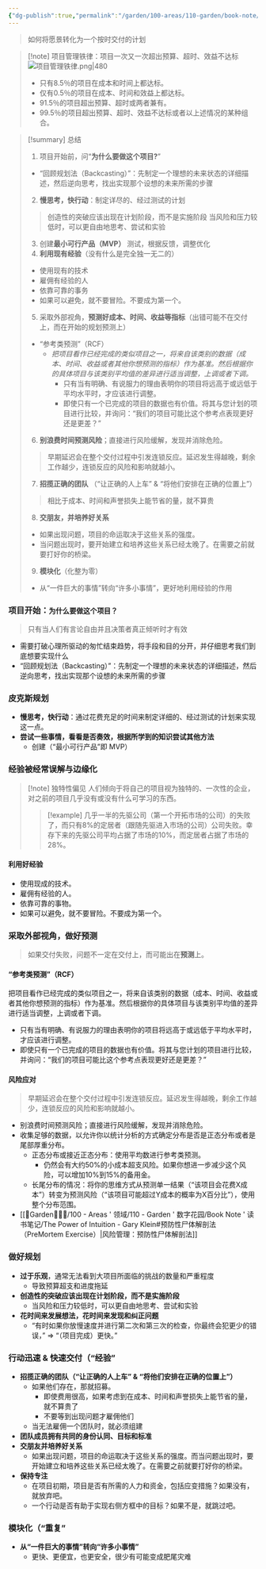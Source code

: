 ```yaml
---
{"dg-publish":true,"permalink":"/garden/100-areas/110-garden/book-note/how-big-things-get-done-dan-gardner/","tags":["状态/DONE","作者/DanGardner","书籍/HowBigThingsGetDone","方法论/项目管理"],"created":"2024-01-21T13:11:40.721+08:00","updated":"2024-01-26T16:07:36.282+08:00"}
---
```


> 如何将愿景转化为一个按时交付的计划

>[!note] 项目管理铁律：项目一次又一次超出预算、超时、效益不达标
>![项目管理铁律.png|480](/img/user/%F0%9F%8F%A1Garden%F0%9F%A7%91%F0%9F%8F%BB%E2%80%8D%F0%9F%8C%BE/900%20-%20Rest%20'%20%E5%85%B6%E4%BB%96/Figures/%E9%A1%B9%E7%9B%AE%E7%AE%A1%E7%90%86%E9%93%81%E5%BE%8B.png)
>- 只有8.5％的项目在成本和时间上都达标。
>- 仅有0.5％的项目在成本、时间和效益上都达标。
>- 91.5％的项目超出预算、超时或两者兼有。
>- 99.5％的项目超出预算、超时、效益不达标或者以上述情况的某种组合。 


>[!summary] 总结
>1. 项目开始前，问“**为什么要做这个项目?**”
>	- “回顾规划法（Backcasting）”：先制定一个理想的未来状态的详细描述，然后逆向思考，找出实现那个设想的未来所需的步骤
>2. **慢思考，快行动**：制定详尽的、经过测试的计划
>	> 创造性的突破应该出现在计划阶段，而不是实施阶段
>	> 当风险和压力较低时，可以更自由地思考、尝试和实验
>3. 创建**最小可行产品（MVP）** 测试，根据反馈，调整优化
>4. **利用现有经验**（没有什么是完全独一无二的）
>	- 使用现有的技术
>	- 雇佣有经验的人
>	- 依靠可靠的事务
>	- 如果可以避免，就不要冒险。不要成为第一个。
>5. 采取外部视角，**预测好成本、时间、收益等指标**（出错可能不在交付上，而在开始的规划预测上）
>	- “参考类预测”（RCF） 
>		- *把项目看作已经完成的类似项目之一，将来自该类别的数据（成本、时间、收益或者其他你想预测的指标）作为基准。然后根据你的具体项目与该类别平均值的差异进行适当调整，上调或者下调。*
>			- 只有当有明确、有说服力的理由表明你的项目将远高于或远低于平均水平时，才应该进行调整。
>			- 即使只有一个已完成的项目的数据也有价值。将其与您计划的项目进行比较，并询问：“我们的项目可能比这个参考点表现更好还是更差？”
>6. **别浪费时间预测风险**；直接进行风险缓解，发现并消除危险。
>	> 早期延迟会在整个交付过程中引发连锁反应。延迟发生得越晚，剩余工作越少，连锁反应的风险和影响就越小。
>7. **招揽正确的团队** （“让正确的人上车” & “将他们安排在正确的位置上”）
>	> 相比于成本、时间和声誉损失上能节省的量，就不算贵
>8. **交朋友，并培养好关系**
> 	- 如果出现问题，项目的命运取决于这些关系的强度。
>	- 当问题出现时，要开始建立和培养这些关系已经太晚了。在需要之前就要打好你的桥梁。
>9. **模块化**（化整为零）
>	-  从“一件巨大的事情”转向“许多小事情”，更好地利用经验的作用


### 项目开始：`为什么要做这个项目？`
> 只有当人们有言论自由并且决策者真正倾听时才有效
- 需要打破心理所驱动的匆忙结束趋势，将手段和目的分开，并仔细思考我们到底想要实现什么
- “回顾规划法（Backcasting）”：先制定一个理想的未来状态的详细描述，然后逆向思考，找出实现那个设想的未来所需的步骤
### 皮克斯规划
- **慢思考，快行动**：通过花费充足的时间来制定详细的、经过测试的计划来实现这一点。 
- **尝试一些事情，看看是否奏效，根据所学到的知识尝试其他方法**
	- 创建（“最小可行产品”即 MVP）

### 经验被经常误解与边缘化
>[!note] 独特性偏见
> 人们倾向于将自己的项目视为独特的、一次性的企业，对之前的项目几乎没有或没有什么可学习的东西。 
> >[!example] 几乎一半的先驱公司（第一个开拓市场的公司）的失败了，而只有8%的定居者（跟随先驱进入市场的公司）公司失败。幸存下来的先驱公司平均占据了市场的10%，而定居者占据了市场的28%。
#### 利用好经验
- 使用现成的技术。
- 雇佣有经验的人。
- 依靠可靠的事物。
- 如果可以避免，就不要冒险。不要成为第一个。 


### 采取外部视角，做好预测
> 如果交付失败，问题不一定在交付上，而可能出在**预测**上。 
#### “参考类预测”（RCF） 
把项目看作已经完成的类似项目之一，将来自该类别的数据（成本、时间、收益或者其他你想预测的指标）作为基准。然后根据你的具体项目与该类别平均值的差异进行适当调整，上调或者下调。 
- 只有当有明确、有说服力的理由表明你的项目将远高于或远低于平均水平时，才应该进行调整。 
- 即使只有一个已完成的项目的数据也有价值。将其与您计划的项目进行比较，并询问：“我们的项目可能比这个参考点表现更好还是更差？”
#### 风险应对
> 早期延迟会在整个交付过程中引发连锁反应。延迟发生得越晚，剩余工作越少，连锁反应的风险和影响就越小。 
- 别浪费时间预测风险；直接进行风险缓解，发现并消除危险。 
- 收集足够的数据，以允许你以统计分析的方式确定分布是否是正态分布或者是尾部厚重分布。
	- 正态分布或接近正态分布：使用平均数进行参考类预测。
		- 仍然会有大约50%的小成本超支风险。如果你想进一步减少这个风险，可以增加10%到15%的备用金。 
	- 长尾分布的情况：将你的思维方式从预测单一结果（“该项目会花费X成本”）转变为预测风险（“该项目可能超过Y成本的概率为X百分比”），使用整个分布范围。 
- [[🏡Garden🧑🏻‍🌾/100 - Areas ' 领域/110 - Garden ' 数字花园/Book Note ' 读书笔记/The Power of Intuition - Gary Klein#预防性尸体解剖法（PreMortem Exercise）\|风险管理：预防性尸体解剖法]]

### 做好规划
- **过于乐观**，通常无法看到大项目所面临的挑战的数量和严重程度
	- 导致预算超支和进度拖延
- **创造性的突破应该出现在计划阶段，而不是实施阶段**
	- 当风险和压力较低时，可以更自由地思考、尝试和实验
- **花时间来发展想法，花时间来发现和纠正问题**
	- “有时如果你放慢速度并进行第二次和第三次的检查，你最终会犯更少的错误，” => “（项目完成）更快。” 

### 行动迅速 & 快速交付（“经验”
- **招揽正确的团队（“让正确的人上车” & “将他们安排在正确的位置上”）**
	- 如果他们存在，那就招募。
		- 即使费用很高，如果考虑到在成本、时间和声誉损失上能节省的量，就不算贵了
		- 不要等到出现问题才雇佣他们
	- 当无法雇佣一个团队时，就必须组建
- **团队成员拥有共同的身份认同、目标和标准**
- **交朋友并培养好关系**
	- 如果出现问题，项目的命运取决于这些关系的强度。而当问题出现时，要开始建立和培养这些关系已经太晚了。在需要之前就要打好你的桥梁。 
- **保持专注**
	- 在项目初期，项目是否有所需的人力和资金，包括应变措施？如果没有，就放弃吧。
	- 一个行动是否有助于实现右侧方框中的目标？如果不是，就跳过吧。

### 模块化（“重复”
- **从“一件巨大的事情”转向“许多小事情”**
	-  更快、更便宜，也更安全，很少有可能变成肥尾灾难

